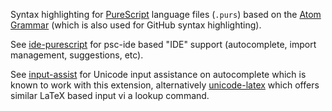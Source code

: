Syntax highlighting for [PureScript](http://www.purescript.org) language files (`.purs`) based on the [Atom Grammar](https://github.com/purescript-contrib/atom-language-purescript)
(which is also used for GitHub syntax highlighting).

See [ide-purescript](https://github.com/nwolverson/vscode-ide-purescript) for psc-ide based
"IDE" support (autocomplete, import management, suggestions, etc).

See [input-assist](https://github.com/freebroccolo/vscode-input-assist) for Unicode input assistance
on autocomplete which is known to work with this extension, alternatively [unicode-latex](https://github.com/ojsheikh/unicode-latex)
which offers similar LaTeX based input vi a lookup command.